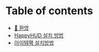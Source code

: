 # Table of contents

* [👋 환영](README.md)
* [HappyHUD 설치 방법](how-to-install-happyhud.md)
* [아이템팩 설치방법](how-to-install-itempack.md)
